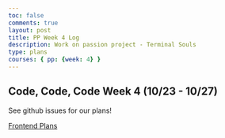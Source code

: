 ```yaml
---
toc: false
comments: true
layout: post
title: PP Week 4 Log
description: Work on passion project - Terminal Souls
type: plans
courses: { pp: {week: 4} }
---
```


## Code, Code, Code Week 4 (10/23 - 10/27)
See github issues for our plans!


[Frontend Plans](https://github.com/M8tth3/ramjiJarmi/issues/4)